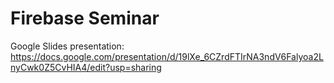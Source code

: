 # Firebase Seminar

Google Slides presentation: https://docs.google.com/presentation/d/19lXe_6CZrdFTIrNA3ndV6Falyoa2LnyCwk0Z5CvHIA4/edit?usp=sharing